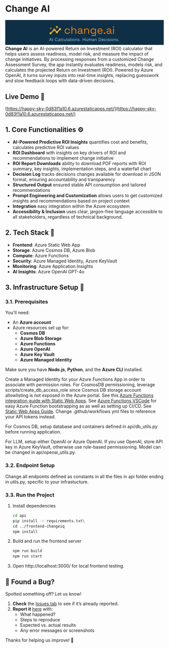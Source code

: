 # Change AI
![Change AI Banner](assets/banner.png)
**Change AI** is an AI-powered Return on Investment (ROI) calculator that helps users assess readiness, model risk, and measure the impact of change initiatives. By processing responses from a customized Change Assessment Survey, the app instantly evaluates readiness, models risk, and calculates the projected Return on Investment (ROI). Powered by Azure OpenAI, it turns survey inputs into real-time insights, replacing guesswork and slow feedback loops with data-driven decisions.
## Live Demo 🔗 
[https://happy-sky-0d83f1a10.6.azurestaticapps.net/](https://happy-sky-0d83f1a10.6.azurestaticapps.net/)

## 1. Core Functionalities ⚙️
- **AI-Powered Predictive ROI Insights** quantifies cost and benefits, calculates predictive ROI values
- **ROI Dashboard** with insights on key drivers of ROI and recommendations to implement change initiative
- **ROI Report Downloads** ability to download PDF reports with ROI summary, key insights, implementation steps, and a waterfall chart
- **Decision Log** tracks decisions changes available for download in JSON format, ensuring accountability and transparency
- **Structured Output** ensured stable API consumption and tailored recommendations
- **Prompt Engineering and Customization** allows users to get customized insights and recommendations based on project context
- **Integration** easy integration within the Azure ecosystem
- **Accessibility & Inclusion** uses clear, jargon-free language accessible to all stakeholders, regardless of technical background.

## 2. Tech Stack 🥪
- **Frontend**: Azure Static Web App
- **Storage**: Azure Cosmos DB, Azure Blob
- **Compute**: Azure Functions
- **Security**: Azure Managed Identity, Azure KeyVault
- **Monitoring**: Azure Application Insights
- **AI Insights**: Azure OpenAI GPT-4o

## 3. Infrastructure Setup 🚀
### 3.1. Prerequisites
You'll need:
- An **Azure account**
- Azure resources set up for:
  - **Cosmos DB**
  - **Azure Blob Storage**
  - **Azure Functions**
  - **Azure OpenAI**
  - **Azure Key Vault**
  - **Azure Managed Identity**

Make sure you have **Node.js**, **Python**, and the **Azure CLI** installed.

Create a Managed Identity for your Azure Functions App in order to associate with permission roles. For CosmosDB
permissioning, leverage scripts/create_db_access_role since Cosmos DB storage account allowlisting is not exposed in the Azure portal.
See this [Azure Functions integration guide with Static Web Apps](https://learn.microsoft.com/en-us/azure/static-web-apps/functions-bring-your-own).
See [Azure Functions VSCode](https://learn.microsoft.com/en-us/azure/azure-functions/functions-develop-vs-code?tabs=node-v4%2Cpython-v2%2Cisolated-process%2Cquick-create&pivots=programming-language-csharp) for easy Azure Function bootstrapping as as well as setting up CI/CD. See [Static Web Apps Guide](https://learn.microsoft.com/en-us/azure/static-web-apps/get-started-portal?tabs=vanilla-javascript&pivots=github). Change .github/workflows yml files to reference your API tokens instead.

For Cosmos DB, setup database and containers defined in api/db_utils.py before running application.

For LLM, setup either OpenAI or Azure OpenAI. If you use OpenAI, store API key in Azure KeyVault, otherwise use role-based permissioning. Model can be changed in api/openai_utils.py.

### 3.2. Endpoint Setup
Change all endpoints defined as constants in all the files in api folder ending in utils.py, specific to your infrastucture.

### 3.3. Run the Project
1. Install dependencies
   ```sh
   cd api
   pip install -r requirements.txt\
   cd ../frontend-changeiq
   npm install
   ```
2. Build and run the frontend server
   ```sh
   npm run build
   npm run start
   ```
3. Open http://localhost:3000/ for local frontend testing.
## 🐛 Found a Bug?  

Spotted something off? Let us know!  
1. **Check** the [Issues tab](https://github.com/chrissa2009/change-ai/issues) to see if it’s already reported.  
2. **Report it** [here](https://github.com/chrissa2009/change-ai/issues/new) with:  
   - What happened?  
   - Steps to reproduce  
   - Expected vs. actual results  
   - Any error messages or screenshots  

Thanks for helping us improve! 🚀
